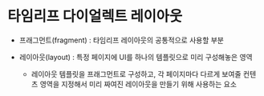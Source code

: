 # 타임리프 다이얼렉트 레이아웃
- 프래그먼트(fragment)
: 타임리프 레이아웃의 공통적으로 사용할 부분

- 레이아웃(layout)
: 특정 페이지에 UI를 하나의 템플릿으로 미리 구성해놓은 영역
  * 레이아웃 템플릿을 프래그먼트로 구성하고,
    각 페이지마다 다르게 보여줄 컨텐츠 영역을 지정해서
    미리 짜여진 레이아웃을 만들기 위해 사용하는 요소